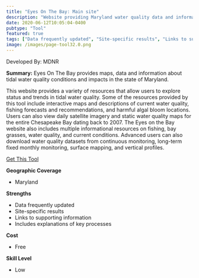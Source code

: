 ```yaml
---
title: "Eyes On The Bay: Main site"
description: "Website providing Maryland water quality data and information"
date: 2020-06-12T10:05:04-0400
pubtype: "Tool"
featured: true
tags: ["Data frequently updated", "Site-specific results", "Links to supporting information ", "Includes explanations of key processes"]
image: /images/page-tool32.0.png
---
```

Developed By: MDNR

**Summary:** Eyes On The Bay provides maps, data and information about tidal water quality conditions and impacts in the state of Maryland. 

This website provides a variety of resources that allow users to explore status and trends in tidal water quality. Some of the resources provided by this tool include interactive maps and descriptions of current water quality, fishing forecasts and recommendations, and harmful algal bloom locations. Users can also view daily satellite imagery and static water quality maps for the entire Chesapeake Bay dating back to 2007. The Eyes on the Bay website also includes multiple informational resources on fishing, bay grasses, water quality, and current conditions. Advanced users can also download water quality datasets from continuous monitoring, long-term fixed monthly monitoring, surface mapping, and vertical profiles.

<a href="http://eyesonthebay.dnr.maryland.gov/eyesonthebay/index.cfm" target="_blank">Get This Tool</a>

__**Geographic Coverage**__
-  Maryland

__**Strengths**__
-  Data frequently updated
-  Site-specific results
-  Links to supporting information 
-  Includes explanations of key processes

__**Cost**__
- Free

__**Skill Level**__
- Low
